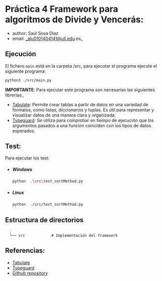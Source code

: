 # Práctica 4 Framework para algoritmos de Divide y Vencerás: 
* author: Saúl Sosa Díaz
* email: _alu0101404141@ull.edu.es_

## Ejecución
El fichero `main` está en la carpeta /src, para ejecutar el programa ejecute el siguiente programa:
```BASH
python3 ./src/main.py
```
**IMPORTANTE**: Para ejecutar este programa son necesarias las siguientes librerías:,
* [Tabulate](https://pypi.org/project/tabulate/): Permite crear tablas a partir de datos en una variedad de formatos, como listas, diccionarios y tuplas. Es útil para representar y visualizar datos de una manera clara y organizada.
* [Typeguard](https://pypi.org/project/typeguard/): Se utiliza para comprobar en tiempo de ejecución que los argumentos pasados a una función coinciden con los tipos de datos esperados.

## Test:
  Para ejecutar los test:
  * ##### Windows
    ```BASH
    python  .\src\test_sortMethod.py
    ```
  * ##### Linux
    ```BASH
    python  ./src/test_sortMethod.py
    ```

## Estructura de directorios
```
  .
  └── src            # Implementación del framework
```

## Referencias:
* [Tabulate](https://pypi.org/project/tabulate/)
* [Typeguard](https://pypi.org/project/typeguard/)
* [Github repository](https://github.com/Saul-Sosa-Diaz/Diseno-y-analisis-de-algoritmos.git)


[Python website]: <https://www.python.org/downloads/>
[PyGame module]: <https://www.pygame.org/download.shtml>